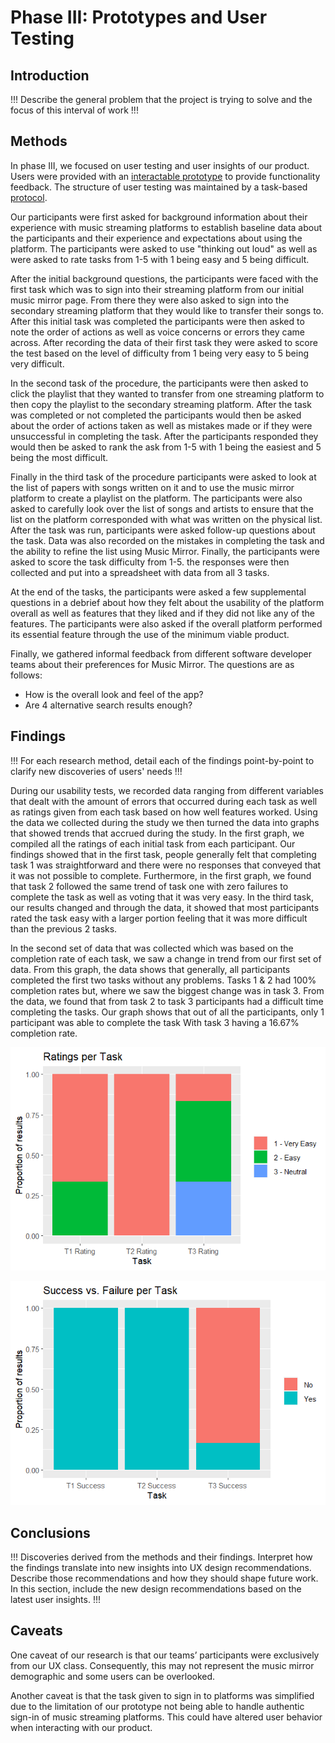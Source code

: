 # Phase III: Prototypes and User Testing

## Introduction

!!! Describe the general problem that the project is trying to solve and the focus of this interval of work !!!

## Methods

In phase III, we focused on user testing and user insights of our product. Users were provided with an [interactable prototype](https://xd.adobe.com/view/5711804a-787f-48bf-bb50-08a0bc952959-0242/) to provide functionality feedback. The structure of user testing was maintained by a task-based [protocol](Taskprotocol.pdf).

Our participants were first asked for background information about their experience with music streaming platforms to establish baseline data about the participants and their experience and expectations about using the platform. The participants were asked to use "thinking out loud" as well as were asked to rate tasks from 1-5 with 1 being easy and 5 being difficult. 

After the initial background questions, the participants were faced with the first task which was to sign into their streaming platform from our initial music mirror page. From there they were also asked to sign into the secondary streaming platform that they would like to transfer their songs to. After this initial task was completed the participants were then asked to note the order of actions as well as voice concerns or errors they came across. After recording the data of their first task they were asked to score the test based on the level of difficulty from 1 being very easy to 5 being very difficult. 

In the second task of the procedure, the participants were then asked to click the playlist that they wanted to transfer from one streaming platform to then copy the playlist to the secondary streaming platform. After the task was completed or not completed the participants would then be asked about the order of actions taken as well as mistakes made or if they were unsuccessful in completing the task. After the participants responded they would then be asked to rank the ask from 1-5 with 1 being the easiest and 5 being the most difficult. 

Finally in the third task of the procedure participants were asked to look at the list of papers with songs written on it and to use the music mirror platform to create a playlist on the platform. The participants were also asked to carefully look over the list of songs and artists to ensure that the list on the platform corresponded with what was written on the physical list. After the task was run, participants were asked follow-up questions about the task. Data was also recorded on the mistakes in completing the task and the ability to refine the list using Music Mirror. Finally, the participants were asked to score the task difficulty from 1-5. the responses were then collected and put into a spreadsheet with data from all 3 tasks.

At the end of the tasks, the participants were asked a few supplemental questions in a debrief about how they felt about the usability of the platform overall as well as features that they liked and if they did not like any of the features. The participants were also asked if the overall platform performed its essential feature through the use of the minimum viable product. 

Finally, we gathered informal feedback from different software developer teams about their preferences for Music Mirror. The questions are as follows:
* How is the overall look and feel of the app?
* Are 4 alternative search results enough?

## Findings

!!! For each research method, detail each of the findings point-by-point to clarify new discoveries of users' needs !!!

During our usability tests, we recorded data ranging from different variables that dealt with the amount of errors that occurred during each task as well as ratings given from each task based on how well features worked. Using the data we collected during the study we then turned the data into graphs that showed trends that accrued during the study. In the first graph, we compiled all the ratings of each initial task from each participant. Our findings showed that in the first task, people generally felt that completing task 1 was straightforward and there were no responses that conveyed that it was not possible to complete. Furthermore, in the first graph, we found that task 2 followed the same trend of task one with zero failures to complete the task as well as voting that it was very easy. In the third task, our results changed and through the data, it showed that most participants rated the task easy with a larger portion feeling that it was more difficult than the previous 2 tasks.


In the second set of data that was collected which was based on the completion rate of each task, we saw a change in trend from our first set of data. From this graph, the data shows that generally, all participants completed the first two tasks without any problems. Tasks 1 & 2 had 100% completion rates but, where we saw the biggest change was in task 3. From the data, we found that from task 2 to task 3 participants had a difficult time completing the tasks. Our graph shows that out of all the participants, only 1 participant was able to complete the task With task 3 having a 16.67% completion rate. 

![ratings](ratings.png)

![successvsfailures](successvsfailure.png)



## Conclusions

!!! Discoveries derived from the methods and their findings. Interpret how the findings translate into new insights into UX design recommendations. Describe those recommendations and how they should shape future work. In this section, include the new design recommendations based on the latest user insights. !!!

## Caveats
One caveat of our research is that our teams’ participants were exclusively from our UX class. Consequently, this may not represent the music mirror demographic and some users can be overlooked.

Another caveat is that the task given to sign in to platforms was simplified due to the limitation of our prototype not being able to handle authentic sign-in of music streaming platforms. This could have altered user behavior when interacting with our product.

